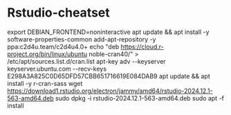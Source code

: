 # Rstudio-cheatset
export DEBIAN_FRONTEND=noninteractive
apt update && apt install -y software-properties-common
add-apt-repository -y ppa:c2d4u.team/c2d4u4.0+
echo "deb https://cloud.r-project.org/bin/linux/ubuntu noble-cran40/" > /etc/apt/sources.list.d/cran.list
apt-key adv --keyserver keyserver.ubuntu.com --recv-keys E298A3A825C0D65DFD57CBB651716619E084DAB9
apt update && apt install -y r-cran-sass
wget https://download1.rstudio.org/electron/jammy/amd64/rstudio-2024.12.1-563-amd64.deb
sudo dpkg -i rstudio-2024.12.1-563-amd64.deb
sudo apt -f install
